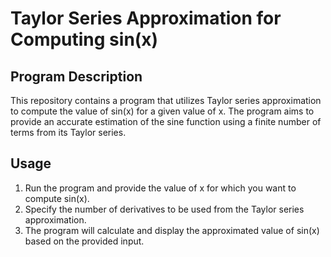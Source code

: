 # Taylor Series Approximation for Computing sin(x)

## Program Description
This repository contains a program that utilizes Taylor series approximation to compute the value of sin(x) for a given value of x.
The program aims to provide an accurate estimation of the sine function using a finite number of terms from its Taylor series.

## Usage
1. Run the program and provide the value of x for which you want to compute sin(x).
2. Specify the number of derivatives to be used from the Taylor series approximation.
3. The program will calculate and display the approximated value of sin(x) based on the provided input.
